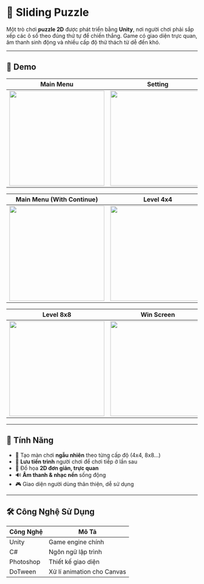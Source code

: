 # 🧠 Sliding Puzzle

Một trò chơi **puzzle 2D** được phát triển bằng **Unity**, nơi người chơi phải sắp xếp các ô số theo đúng thứ tự để chiến thắng. Game có giao diện trực quan, âm thanh sinh động và nhiều cấp độ thử thách từ dễ đến khó.

---

## 📸 Demo

| Main Menu | Setting |
|-----------|---------|
| <img src="https://github.com/user-attachments/assets/a4535b01-b0cd-4b4c-9e00-1e0be90312d1" width="250"/> | <img src="https://github.com/user-attachments/assets/7c35b63d-ed0e-46dd-b2f6-bf4fd54f99ab" width="250"/> |

| Main Menu (With Continue) | Level 4x4 |
|---------------------------|-----------|
| <img src="https://github.com/user-attachments/assets/387ce904-9e48-4753-bb84-fa059f13cf1c" width="250"/> | <img src="https://github.com/user-attachments/assets/1f56375d-188e-4ce9-9dc5-7cf9c32f8ba5" width="250"/> |

| Level 8x8 | Win Screen |
|-----------|------------|
| <img src="https://github.com/user-attachments/assets/2a30f24b-f660-4f5f-9e9d-c9c7b8770fb3" width="250"/> | <img src="https://github.com/user-attachments/assets/ad26ce65-bd57-44a1-91ad-4faaff3cd0e2" width="250"/> |

---

## 🧩 Tính Năng

- 🔀 Tạo màn chơi **ngẫu nhiên** theo từng cấp độ (4x4, 8x8…)
- 💾 **Lưu tiến trình** người chơi để chơi tiếp ở lần sau
- 🎨 Đồ họa **2D đơn giản, trực quan**
- 🔊 **Âm thanh & nhạc nền** sống động
- 🎮 Giao diện người dùng thân thiện, dễ sử dụng

---

## 🛠 Công Nghệ Sử Dụng

| Công Nghệ | Mô Tả |
|-----------|------|
| Unity     | Game engine chính |
| C#        | Ngôn ngữ lập trình |
| Photoshop | Thiết kế giao diện |
| DoTween   | Xử lí animation cho Canvas |
